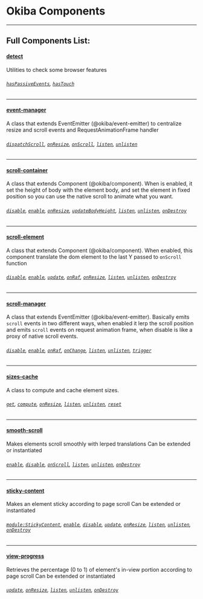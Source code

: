 # Okiba Components

______

## Full Components List:


#### [detect](https://github.com/okiba-gang/okiba-components/tree/master/packages/detect)
Utilities to check some browser features

###### [`hasPassiveEvents`](https://github.com/okiba-gang/okiba-components/tree/master/packages/detect#haspassiveevents), [`hasTouch`](https://github.com/okiba-gang/okiba-components/tree/master/packages/detect#hastouch)
---

#### [event-manager](https://github.com/okiba-gang/okiba-components/tree/master/packages/event-manager)
A class that extends EventEmitter (@okiba/event-emitter) to centralize resize and scroll events and RequestAnimationFrame handler

###### [`dispatchScroll`](https://github.com/okiba-gang/okiba-components/tree/master/packages/event-manager#dispatchscroll), [`onResize`](https://github.com/okiba-gang/okiba-components/tree/master/packages/event-manager#onresize), [`onScroll`](https://github.com/okiba-gang/okiba-components/tree/master/packages/event-manager#onscroll), [`listen`](https://github.com/okiba-gang/okiba-components/tree/master/packages/event-manager#listen), [`unlisten`](https://github.com/okiba-gang/okiba-components/tree/master/packages/event-manager#unlisten)
---

#### [scroll-container](https://github.com/okiba-gang/okiba-components/tree/master/packages/scroll-container)
A class that extends Component (@okiba/component). When is enabled, it set the height of body with the element body, and set the element in fixed position so you can use the native scroll to animate what you want.

###### [`disable`](https://github.com/okiba-gang/okiba-components/tree/master/packages/scroll-container#disable), [`enable`](https://github.com/okiba-gang/okiba-components/tree/master/packages/scroll-container#enable), [`onResize`](https://github.com/okiba-gang/okiba-components/tree/master/packages/scroll-container#onresize), [`updateBodyHeight`](https://github.com/okiba-gang/okiba-components/tree/master/packages/scroll-container#updatebodyheight), [`listen`](https://github.com/okiba-gang/okiba-components/tree/master/packages/scroll-container#listen), [`unlisten`](https://github.com/okiba-gang/okiba-components/tree/master/packages/scroll-container#unlisten), [`onDestroy`](https://github.com/okiba-gang/okiba-components/tree/master/packages/scroll-container#ondestroy)
---

#### [scroll-element](https://github.com/okiba-gang/okiba-components/tree/master/packages/scroll-element)
A class that extends Component (@okiba/component). When enabled, this component translate the dom element to the last Y passed to `onScroll` function

###### [`disable`](https://github.com/okiba-gang/okiba-components/tree/master/packages/scroll-element#disable), [`enable`](https://github.com/okiba-gang/okiba-components/tree/master/packages/scroll-element#enable), [`update`](https://github.com/okiba-gang/okiba-components/tree/master/packages/scroll-element#updateargs-y), [`onRaf`](https://github.com/okiba-gang/okiba-components/tree/master/packages/scroll-element#onraf), [`onResize`](https://github.com/okiba-gang/okiba-components/tree/master/packages/scroll-element#onresize), [`listen`](https://github.com/okiba-gang/okiba-components/tree/master/packages/scroll-element#listen), [`unlisten`](https://github.com/okiba-gang/okiba-components/tree/master/packages/scroll-element#unlisten), [`onDestroy`](https://github.com/okiba-gang/okiba-components/tree/master/packages/scroll-element#ondestroy)
---

#### [scroll-manager](https://github.com/okiba-gang/okiba-components/tree/master/packages/scroll-manager)
A class that extends EventEmitter (@okiba/event-emitter). Basically emits `scroll` events in two different ways, when enabled it lerp the scroll position and emits `scroll` events on request animation frame, when disable is like a proxy of native scroll events.

###### [`disable`](https://github.com/okiba-gang/okiba-components/tree/master/packages/scroll-manager#disable), [`enable`](https://github.com/okiba-gang/okiba-components/tree/master/packages/scroll-manager#enable), [`onRaf`](https://github.com/okiba-gang/okiba-components/tree/master/packages/scroll-manager#onraf), [`onChange`](https://github.com/okiba-gang/okiba-components/tree/master/packages/scroll-manager#onchange), [`listen`](https://github.com/okiba-gang/okiba-components/tree/master/packages/scroll-manager#listen), [`unlisten`](https://github.com/okiba-gang/okiba-components/tree/master/packages/scroll-manager#unlisten), [`trigger`](https://github.com/okiba-gang/okiba-components/tree/master/packages/scroll-manager#trigger)
---

#### [sizes-cache](https://github.com/okiba-gang/okiba-components/tree/master/packages/sizes-cache)
A class to compute and cache element sizes.

###### [`get`](https://github.com/okiba-gang/okiba-components/tree/master/packages/sizes-cache#getel), [`compute`](https://github.com/okiba-gang/okiba-components/tree/master/packages/sizes-cache#computeel), [`onResize`](https://github.com/okiba-gang/okiba-components/tree/master/packages/sizes-cache#onresize), [`listen`](https://github.com/okiba-gang/okiba-components/tree/master/packages/sizes-cache#listen), [`unlisten`](https://github.com/okiba-gang/okiba-components/tree/master/packages/sizes-cache#unlisten), [`reset`](https://github.com/okiba-gang/okiba-components/tree/master/packages/sizes-cache#reset)
---

#### [smooth-scroll](https://github.com/okiba-gang/okiba-components/tree/master/packages/smooth-scroll)
Makes elements scroll smoothly with lerped translations
Can be extended or instantiated

###### [`enable`](https://github.com/okiba-gang/okiba-components/tree/master/packages/smooth-scroll#enable), [`disable`](https://github.com/okiba-gang/okiba-components/tree/master/packages/smooth-scroll#disable), [`onScroll`](https://github.com/okiba-gang/okiba-components/tree/master/packages/smooth-scroll#onscrolldata), [`listen`](https://github.com/okiba-gang/okiba-components/tree/master/packages/smooth-scroll#listen), [`unlisten`](https://github.com/okiba-gang/okiba-components/tree/master/packages/smooth-scroll#unlisten), [`onDestroy`](https://github.com/okiba-gang/okiba-components/tree/master/packages/smooth-scroll#ondestroy)
---

#### [sticky-content](https://github.com/okiba-gang/okiba-components/tree/master/packages/sticky-content)
Makes an element sticky according to page scroll
Can be extended or instantiated

###### [`module:StickyContent`](https://github.com/okiba-gang/okiba-components/tree/master/packages/sticky-content#module:stickycontentargs-args.el-args.options-args.options.targetSelector-args.options.overflow-args.options.thresholdTop), [`enable`](https://github.com/okiba-gang/okiba-components/tree/master/packages/sticky-content#enable), [`disable`](https://github.com/okiba-gang/okiba-components/tree/master/packages/sticky-content#disable), [`update`](https://github.com/okiba-gang/okiba-components/tree/master/packages/sticky-content#updateargs-args.y), [`onResize`](https://github.com/okiba-gang/okiba-components/tree/master/packages/sticky-content#onresize), [`listen`](https://github.com/okiba-gang/okiba-components/tree/master/packages/sticky-content#listen), [`unlisten`](https://github.com/okiba-gang/okiba-components/tree/master/packages/sticky-content#unlisten), [`onDestroy`](https://github.com/okiba-gang/okiba-components/tree/master/packages/sticky-content#ondestroy)
---

#### [view-progress](https://github.com/okiba-gang/okiba-components/tree/master/packages/view-progress)
Retrieves the percentage (0 to 1) of element's in-view portion according to page scroll
Can be extended or instantiated

###### [`update`](https://github.com/okiba-gang/okiba-components/tree/master/packages/view-progress#updateargs-args.y), [`onResize`](https://github.com/okiba-gang/okiba-components/tree/master/packages/view-progress#onresize), [`listen`](https://github.com/okiba-gang/okiba-components/tree/master/packages/view-progress#listen), [`unlisten`](https://github.com/okiba-gang/okiba-components/tree/master/packages/view-progress#unlisten), [`onDestroy`](https://github.com/okiba-gang/okiba-components/tree/master/packages/view-progress#ondestroy)



